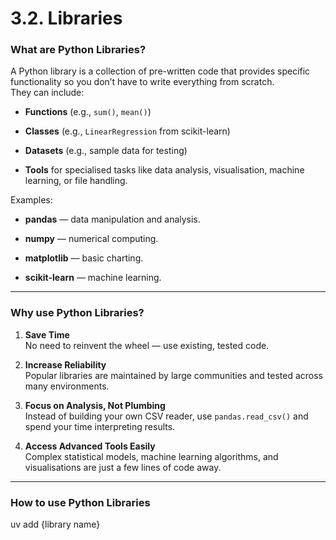 # 3.2. Libraries

### What are Python Libraries?
A Python library is a collection of pre-written code that provides specific functionality so you don’t have to write everything from scratch.  
They can include:

- **Functions** (e.g., `sum()`, `mean()`)

- **Classes** (e.g., `LinearRegression` from scikit-learn)

- **Datasets** (e.g., sample data for testing)

- **Tools** for specialised tasks like data analysis, visualisation, machine learning, or file handling.

Examples:
- **pandas** — data manipulation and analysis.

- **numpy** — numerical computing.

- **matplotlib** — basic charting.

- **scikit-learn** — machine learning.

---

### Why use Python Libraries?

1. **Save Time**  
   No need to reinvent the wheel — use existing, tested code.

2. **Increase Reliability**  
   Popular libraries are maintained by large communities and tested across many environments.

3. **Focus on Analysis, Not Plumbing**  
   Instead of building your own CSV reader, use `pandas.read_csv()` and spend your time interpreting results.

4. **Access Advanced Tools Easily**  
   Complex statistical models, machine learning algorithms, and visualisations are just a few lines of code away.

---

### How to use Python Libraries

uv add {library name}
